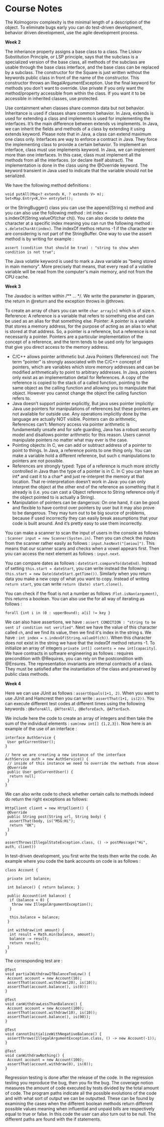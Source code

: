 # Course Notes

The Kolmogorov complexity is the minimal length of a description of the object. To eliminate bugs early you can do test-driven development, behavior driven development, use the agile development process.

**Week 2**

The inheriance property assigns a base class to a class. The Liskov Substitution Principle, or LSP principle, says that the subclass is a specialized version of the base class, all methods of the subclass are usable through the base class interface, and the base class can be replaced by a subclass. The constructor for the Square is just written without the keywords public class in front of the name of the constructor. This constructor throws an IllegalArgumentException. Use the final keyword for methods you don't want to override. Use private if you only want the method/property accessible from within the class. If you want it to be accessible in inherited classes, use protected.
 
Use containment when classes share common data but not behavior. Inheritance is used if classes share common behavior. In Java, extends is used for extending a class and implements is used for implementing the interfaces. It’s the main difference between extends vs implements. In Java, we can inherit the fields and methods of a class by extending it using extends keyword. Please note that in Java, a class can extend maximum one class only. Interfaces are way to enforce a contract in Java. They force the implementing class to provide a certain behavior. To implement an interface, class must use implements keyword. In Java, we can implement more than one interfaces. In this case, class must implement all the methods from all the interfaces. (or declare itself abstract). The implementation is done in the class using the @Override keyword. The keyword transient in Java used to indicate that the variable should not be serialized. 

We have the following method definitions :

```
void putAll(Map<? extends K, ? extends V> m);
Set<Map.Entry<K,V>> entrySet();
```
or the StringBugger() class you can use the append(String s) method and you can also use the following method : int index = s.indexOf(String.valueOf(char ch)). You can also decide to delete the character at a specific index meaning you can run the following method : `s.deleteCharAt(index)`. The indexOf methos returns -1 if the character we are considering is not part of the StringBuffer. One way to use the assert method is by writing for example :

```
assert (condition that should be true) : "string to show when condition is not true";
```

The Java volatile keyword is used to mark a Java variable as "being stored in main memory". More precisely that means, that every read of a volatile variable will be read from the computer's main memory, and not from the CPU cache.

**Week 3**

The Javadoc is written within /** ... */. We write the parameter in @param, the return in @return and the exception throws in @throws. 

To create an array of chars you can write `char array[n]` which is of size n. Reference: A reference is a variable that refers to something else and can be used as an alias for that something else. Pointer: A pointer is a variable that stores a memory address, for the purpose of acting as an alias to what is stored at that address. So, a pointer is a reference, but a reference is not necessarily a pointer. Pointers are a particular implementation of the concept of a reference, and the term tends to be used only for languages that give you direct access to the memory address.

- C/C++ allows pointer arithmetic but Java Pointers (References) not: The term “pointer” is strongly associated with the C/C++ concept of pointers, which are variables which store memory addresses and can be modified arithmetically to point to arbitrary addresses.
In Java, pointers only exist as an implementation detail for References. A copy of the reference is copied to the stack of a called function, pointing to the same object as the calling function and allowing you to manipulate that object. However you cannot change the object the calling function refers to.
- Java doesn’t support pointer explicitly,  But java uses pointer implicitly: Java use pointers for manipulations of references but these pointers are not available for outside use. Any operations implicitly done by the language are actually NOT visible.
Pointers can do arithmetic, References can’t: Memory access via pointer arithmetic is fundamentally unsafe and for safe guarding, Java has a robust security model and disallows pointer arithmetic for this reason. Users cannot manipulate pointers no matter what may ever is the case.
- Pointing objects: In C, we can add or subtract address of a pointer to point to things. In Java, a reference points to one thing only. You can make a variable hold a different reference, but such c manipulations to pointers are not possible.
- References are strongly typed:  Type of a reference is much more strictly controlled in Java than the type of a pointer is in C. In C you can have an int* and cast it to a char* and just re-interpret the memory at that location. That re-interpretation doesn’t work in Java: you can only interpret the object at the other end of the reference as something that it already is (i.e. you can cast a Object reference to String reference only if the object pointed to is actually a String).
- Manipulation of pointers can be dangerous:  On one hand, it can be good and flexible to have control over pointers by user but it may also prove to be dangerous. They may turn out to be big source of problems, because if used incorrectly they can easily break assumptions that your code is built around. And it’s pretty easy to use them incorrectly.

You can make a scanner to scan the input of users in the console as follows : `Scanner input = new Scanner(Systen.in)`. Then you can check the inputs from the scanner rather easily as follows : `input.hasNext("[aeiou]")`. This means that our scanner scans and checks when a vowel appears first. Then you can access the next element as follows : `input.next`. 

You can compare dates as follows :  `dateStart.compareTo(dateEnd)`. Instead of setting `this.start = dateStart`, you can write instead the following : `this.start = new Date(dateStart.getTime())`. Similarly when you return data you make a new copy of what you want to copy. Instead of writing `return start`, you can write `return (Date) start.clone()`.

You can check if the float is not a number as follows :`Flot.isNan(argument)`, this returns a boolean. You can also use the for all way of iterating as follows :

`forall {int i in (0 : upperBound); a[i] != key }`

We can also have assertions, we have : `assert CONDITION : "string to be sent if condition not verified"`. Next we have the value of this character called `ch`, and we find its value, then we find it's index in the string s. We have : `int index = s.indexOf(String.valueOf(ch))`. When this character does not exist in the string we have that the indexOf method returns -1. To initialize an array of integers `private int[] contents = new int[capacity]`. We have contracts in software engineering as follows : requires precondition with @Requires, you can rely on the postcondition with @Ensures. The representation invariants are internal contracts of a class. They must be satisfied after the instantiation of the class and preserved by public class methods.

**Week 4**

Here we can use JUnit as follows : `assertEquals(1+1, 2)`. When you want to use JUnit and Hamcrest then you can write : `assertThat(1+1, is(2))`. You can execute different test codes at different times using the following keywords : `@BeforeAll, @AfterAll, @BeforeEach, @AfterEach`. 

We include here the code to create an array of integers and then take the sum of the individual elements : `sum(new int[] {1,2,3})`. Now here is an example of the use of an interface :

```
interface AuthService {
 User getCurrentUser();
}

// here we are creating a new instance of the interface 
AuthService auth = new AuthService() {
 // inside of this instance we need to override the methods from above
 @Override
 public User getCurrentUser() {
  return null;
 }
}
```

We can also write code to check whether certain calls to methods indeed do return the right exceptions as follows:

```
HttpClient client = new HttpClient() {
 @Override
 public String post(String url, String body) {
  assertThat(body, is("MSG:Hi");
  return "OK";
 }
}

assertThrows(IllegalStateException.class, () -> postMessage("Hi", auth, client))
```

In test-driven development, you first write the tests then write the code. An example where you code the bank accounts on code is as follows :

```
class Account {
 
 private int balance;
 
 int balance() { return balance; }
 
 public Account(int balance) {
  if (balance < 0) {
   throw new IllegalArgumentException();
  }
  
  this.balance = balance;
 }
 
 int withdraw(int amount) {
  int result = Math.min(balance, amount);
  balance -= result;
  return result;
 }
}
```

The corresponding test are :

```
@Test
void partialWithdrawIfBalanceTooLow() {
 Account account = new Account(10);
 assertThat(account.withdraw(20), is(10));
 assertThat(account.balance(), is(0)):
}

@Test
void canWithdrawLessThanBalance() {
 Account account = new Account(100);
 assertThat(account.withdraw(10), is(10));
 assertThat(account.balance(), is(90));
}

@Test
void cannotInitializeWithNegativeBalance() {
 assertThrows(IllegalArgumentException.class, () -> new Account(-1));
}

@Test
void canWithdrawNothing() {
 Account account = new Account(100);
 assertThat(account.withdraw(0), is(0));
}
```

Regression testing is done after the release of the code. In the regression testing you reproduce the bug, then you fix the bug. The coverage notion measures the amount of code executed by tests divided by the total amount of code. The program paths indicate all the possible evolutions of the code and with what sort of output we can be outputted. These can be found by examining the cases when the different boolean methods return different possible values meaning when influential and unpaid bills are respectively equal to true or false. In this code the user can also turn out to be null. The different paths are found with the if statements.
